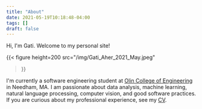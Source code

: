 ```yaml
---
title: "About"
date: 2021-05-19T10:18:48-04:00
tags: []
draft: false
---
```


Hi, I'm Gati. Welcome to my personal site!

{{< figure 
height=200 
src="/img/Gati_Aher_2021_May.jpeg" 
>}}

I'm currently a software engineering student at [Olin College of Engineering](https://www.olin.edu/) in Needham, MA. I am passionate about data analysis, machine learning, natural language processing, computer vision, and good software practices. If you are curious about my professional experience, see my [CV](/Gati_Aher_Resume_01-25-2021.pdf).